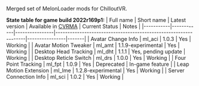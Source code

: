 Merged set of MelonLoader mods for ChilloutVR.

**State table for game build 2022r169p1:**
| Full name | Short name | Latest version | Available in [CVRMA](https://github.com/knah/CVRMelonAssistant) | Current Status | Notes |
|-----------|------------|----------------|-----------------------------------------------------------------|----------------|-------|
| Avatar Change Info | ml_aci | 1.0.3 | Yes | Working |
| Avatar Motion Tweaker | ml_amt | 1.1.9-experimental | Yes | Working |
| Desktop Head Tracking | ml_dht | 1.1.1 | Yes, pending update | Working |
| Desktop Reticle Switch | ml_drs | 1.0.0 | Yes | Working |
| Four Point Tracking | ml_fpt | 1.0.9 | Yes | Deprecated | In-game feature |
| Leap Motion Extension | ml_lme | 1.2.8-experimental | Yes | Working |
| Server Connection Info | ml_sci | 1.0.2 | Yes | Working |
